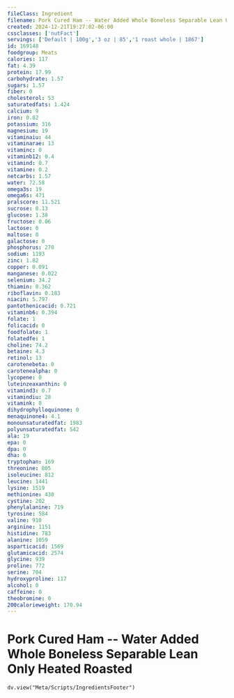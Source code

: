 ```yaml
---
fileClass: Ingredient
filename: Pork Cured Ham -- Water Added Whole Boneless Separable Lean Only Heated Roasted
created: 2024-12-21T19:27:02-06:00
cssclasses: ['nutFact']
servings: ['Default | 100g','3 oz | 85','1 roast whole | 1867']
id: 169148
foodgroup: Meats
calories: 117
fat: 4.39
protein: 17.99
carbohydrate: 1.57
sugars: 1.57
fiber: 0
cholesterol: 53
saturatedfats: 1.424
calcium: 9
iron: 0.82
potassium: 316
magnesium: 19
vitaminaiu: 44
vitaminarae: 13
vitaminc: 0
vitaminb12: 0.4
vitamind: 0.7
vitamine: 0.2
netcarbs: 1.57
water: 72.58
omega3s: 19
omega6s: 471
pralscore: 11.521
sucrose: 0.13
glucose: 1.38
fructose: 0.06
lactose: 0
maltose: 0
galactose: 0
phosphorus: 270
sodium: 1193
zinc: 1.82
copper: 0.091
manganese: 0.022
selenium: 34.2
thiamin: 0.362
riboflavin: 0.183
niacin: 5.797
pantothenicacid: 0.721
vitaminb6: 0.394
folate: 1
folicacid: 0
foodfolate: 1
folatedfe: 1
choline: 74.2
betaine: 4.3
retinol: 13
carotenebeta: 0
carotenealpha: 0
lycopene: 0
luteinzeaxanthin: 0
vitamind3: 0.7
vitamindiu: 28
vitamink: 0
dihydrophylloquinone: 0
menaquinone4: 4.1
monounsaturatedfat: 1983
polyunsaturatedfat: 542
ala: 19
epa: 0
dpa: 0
dha: 0
tryptophan: 169
threonine: 805
isoleucine: 812
leucine: 1441
lysine: 1519
methionine: 430
cystine: 202
phenylalanine: 719
tyrosine: 584
valine: 910
arginine: 1151
histidine: 783
alanine: 1059
asparticacid: 1569
glutamicacid: 2574
glycine: 939
proline: 772
serine: 704
hydroxyproline: 117
alcohol: 0
caffeine: 0
theobromine: 0
200calorieweight: 170.94
---
```


# Pork Cured Ham -- Water Added Whole Boneless Separable Lean Only Heated Roasted

```dataviewjs
dv.view("Meta/Scripts/IngredientsFooter")
```